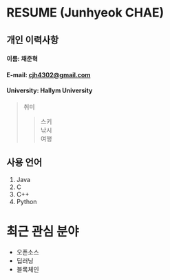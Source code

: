 # RESUME (Junhyeok CHAE)

## 개인 이력사항  

#### 이름: 채준혁  
#### E-mail: cjh4302@gmail.com
#### University: Hallym University

> 취미  
>> 스키  
>> 낚시  
>> 여행

## 사용 언어
1. Java  
2. C  
3. C++   
4. Python  

# 최근 관심 분야
* 오픈소스  
* 딥러닝  
* 블록체인  
